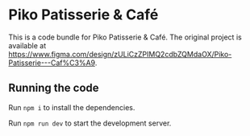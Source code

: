 
  # Piko Patisserie & Café

  This is a code bundle for Piko Patisserie & Café. The original project is available at https://www.figma.com/design/zULiCzZPIMQ2cdbZQMdaOX/Piko-Patisserie---Caf%C3%A9.

  ## Running the code

  Run `npm i` to install the dependencies.

  Run `npm run dev` to start the development server.
  
